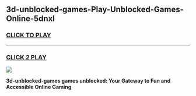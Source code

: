 
## 3d-unblocked-games-Play-Unblocked-Games-Online-5dnxl
<h3>
<a href="https://premium76.site?title=3d-unblocked-games&ref=25A">CLICK TO PLAY</a></h3>
<hr>

<h3>
<a href="https://premium76.site?title=3d-unblocked-games&ref=25A">CLICK 2 PLAY</a>
  
</h3>

<a href="https://premium76.site?title=3d-unblocked-games&ref=25A"><img src="https://clearcache.store/games.png"></a>


**3d-unblocked-games games unblocked: Your Gateway to Fun and Accessible Online Gaming**
